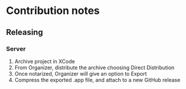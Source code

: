 # Contribution notes

## Releasing

### Server

1. Archive project in XCode
2. From Organizer, distribute the archive choosing Direct Distribution
3. Once notarized, Organizer will give an option to Export
4. Compress the exported .app file, and attach to a new GitHub release
